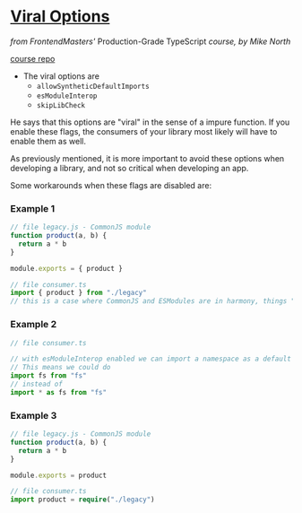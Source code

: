 # [Viral Options](https://frontendmasters.com/courses/production-typescript/viral-options/)

_from FrontendMasters'_ Production-Grade TypeScript _course, by Mike North_

[course repo](https://github.com/mike-north/professional-ts/)

- The viral options are
  - `allowSyntheticDefaultImports`
  - `esModuleInterop`
  - `skipLibCheck`
  
He says that this options are "viral" in the sense of a impure function. If you enable these flags, the consumers of your library most likely will have to enable them as well.

As previously mentioned, it is more important to avoid these options when developing a library, and not so critical when developing an app.

Some workarounds when these flags are disabled are:

### Example 1
```ts
// file legacy.js - CommonJS module
function product(a, b) {
  return a * b
}

module.exports = { product }

// file consumer.ts
import { product } from "./legacy"
// this is a case where CommonJS and ESModules are in harmony, things "just work"
```

### Example 2
```ts
// file consumer.ts

// with esModuleInterop enabled we can import a namespace as a default export
// This means we could do
import fs from "fs"
// instead of
import * as fs from "fs"
```

### Example 3
```ts
// file legacy.js - CommonJS module
function product(a, b) {
  return a * b
}

module.exports = product

// file consumer.ts
import product = require("./legacy")
```